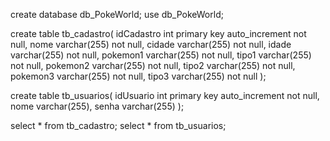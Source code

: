 create database db_PokeWorld;
use db_PokeWorld;

create table tb_cadastro(
idCadastro int primary key auto_increment not null,
nome varchar(255) not null,
cidade varchar(255) not null,
idade varchar(255) not null,
pokemon1 varchar(255) not null,
tipo1 varchar(255) not null,
pokemon2 varchar(255) not null,
tipo2 varchar(255) not null,
pokemon3 varchar(255) not null,
tipo3 varchar(255) not null
 );

create table tb_usuarios(
idUsuario int primary key auto_increment not null,
nome varchar(255),
senha varchar(255)
 );
 
select * from tb_cadastro;
select * from tb_usuarios;

